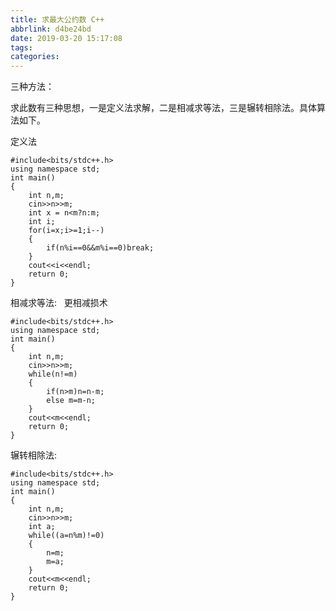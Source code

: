 ```yaml
---
title: 求最大公约数 C++
abbrlink: d4be24bd
date: 2019-03-20 15:17:08
tags:
categories:
---
```


<!--more-->

<p>三种方法：</p>

<p>求此数有三种思想，一是定义法求解，二是相减求等法，三是辗转相除法。具体算法如下。</p>

<p>定义法</p>

<pre class="has">
<code class="language-cpp">#include&lt;bits/stdc++.h&gt;
using namespace std;
int main()
{
	int n,m;
	cin&gt;&gt;n&gt;&gt;m;
	int x = n&lt;m?n:m;
	int i;
	for(i=x;i&gt;=1;i--)
	{
		if(n%i==0&amp;&amp;m%i==0)break;
	}
	cout&lt;&lt;i&lt;&lt;endl;
	return 0;
}</code></pre>

<p>相减求等法:   更相减损术</p>

<pre class="has">
<code class="language-cpp">#include&lt;bits/stdc++.h&gt;
using namespace std;
int main()
{
	int n,m;
	cin&gt;&gt;n&gt;&gt;m;
	while(n!=m)
	{
		if(n&gt;m)n=n-m;
		else m=m-n;
	}
	cout&lt;&lt;m&lt;&lt;endl;
	return 0;
}</code></pre>

<p>辗转相除法:</p>

<pre class="has">
<code class="language-cpp">#include&lt;bits/stdc++.h&gt;
using namespace std;
int main()
{
	int n,m;
	cin&gt;&gt;n&gt;&gt;m;
	int a;
	while((a=n%m)!=0)
	{
		n=m;
		m=a;
	}
	cout&lt;&lt;m&lt;&lt;endl;
	return 0;
}</code></pre>

<p> </p>
